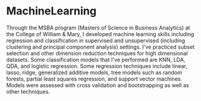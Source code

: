 # MachineLearning

Through the MSBA program (Masters of Science in Business Analytics) at the College of William & Mary, I developed machine learning skills including regression and classification in supervised and unsupervised (including clustering and principal component analysis) settings. I've practiced subset selection and other dimension reduction techniques for high dimensional datasets. Some classification models that I've performed are KNN, LDA, QDA, and logistic regression.  Some regression techniques include linear, lasso, ridge, generalized additive models, tree models such as random forests, partial least squares regression, and support vector machines. Models were assessed with cross validation and bootstrapping as well as other techniques. 
